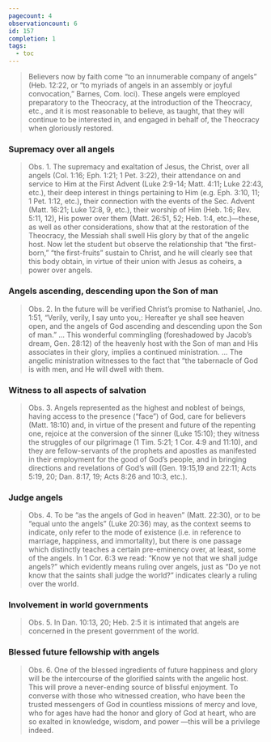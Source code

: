 ```yaml
---
pagecount: 4
observationcount: 6
id: 157
completion: 1
tags:
  - toc
---
```

>Believers now by faith come “to an innumerable company of angels” (Heb. 12:22, or “to myriads of angels in an assembly or joyful convocation,” Barnes, Com. loci). These angels were employed preparatory to the Theocracy, at the introduction of the Theocracy, etc., and it is most reasonable to believe, as taught, that they will continue to be interested in, and engaged in behalf of, the Theocracy when gloriously restored.
### Supremacy over all angels
>Obs. 1. The supremacy and exaltation of Jesus, the Christ, over all angels (Col. 1:16; Eph. 1:21; 1 Pet. 3:22), their attendance on and service to Him at the First Advent (Luke 2:9-14; Matt. 4:11; Luke 22:43, etc.), their deep interest in things pertaining to Him (e.g. Eph. 3:10, 11; 1 Pet. 1:12, etc.), their connection with the events of the Sec. Advent (Matt. 16:21; Luke 12:8, 9, etc.), their worship of Him (Heb. 1:6; Rev. 5:11, 12), His power over them (Matt. 26:51, 52; Heb. 1:4, etc.)—these, as well as other considerations, show that at the restoration of the Theocracy, the Messiah shall swell His glory by that of the angelic host. Now let the student but observe the relationship that “the first-born,” “the first-fruits” sustain to Christ, and he will clearly see that this body obtain, in virtue of their union with Jesus as coheirs, a power over angels.
### Angels ascending, descending upon the Son of man
>Obs. 2. In the future will be verified Christ’s promise to Nathaniel, Jno. 1:51, “Verily, verily, I say unto you,: Hereafter ye shall see heaven open, and the angels of God ascending and descending upon the Son of man.”
>...
>This wonderful commingling (foreshadowed by Jacob’s dream, Gen. 28:12) of the heavenly host with the Son of man and His associates in their glory, implies a continued ministration.
>...
>The angelic ministration witnesses to the fact that “the tabernacle of God is with men, and He will dwell with them.
### Witness to all aspects of salvation
>Obs. 3. Angels represented as the highest and noblest of beings, having access to the presence (“face”) of God, care for believers (Matt. 18:10) and, in virtue of the present and future of the repenting one, rejoice at the conversion of the sinner (Luke 15:10); they witness the struggles of our pilgrimage (1 Tim. 5:21; 1 Cor. 4:9 and 11:10), and they are fellow-servants of the prophets and apostles as manifested in their employment for the good of God’s people, and in bringing directions and revelations of God’s will (Gen. 19:15,19 and 22:11; Acts 5:19, 20; Dan. 8:17, 19; Acts 8:26 and 10:3, etc.).
### Judge angels
>Obs. 4. To be “as the angels of God in heaven” (Matt. 22:30), or to be “equal unto the angels” (Luke 20:36) may, as the context seems to indicate, only refer to the mode of existence (i.e. in reference to marriage, happiness, and immortality), but there is one passage which distinctly teaches a certain pre-eminency over, at least, some of the angels. In 1 Cor. 6:3 we read: “Know ye not that we shall judge angels?” which evidently means ruling over angels, just as “Do ye not know that the saints shall judge the world?” indicates clearly a ruling over the world.
### Involvement in world governments
>Obs. 5. In Dan. 10:13, 20; Heb. 2:5 it is intimated that angels are concerned in the present government of the world.
### Blessed future fellowship with angels
>Obs. 6. One of the blessed ingredients of future happiness and glory will be the intercourse of the glorified saints with the angelic host. This will prove a never-ending source of blissful enjoyment. To converse with those who witnessed creation, who have been the trusted messengers of God in countless missions of mercy and love, who for ages have had the honor and glory of God at heart, who are so exalted in knowledge, wisdom, and power —this will be a privilege indeed.
